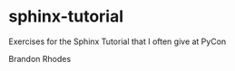 sphinx-tutorial
===============

Exercises for the Sphinx Tutorial that I often give at PyCon


Brandon Rhodes

